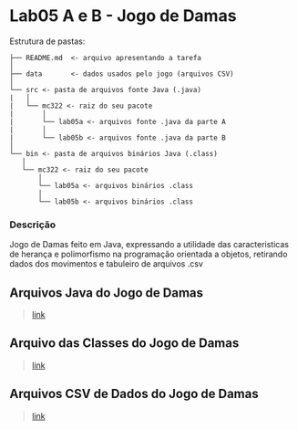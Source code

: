 # Lab05 A e B - Jogo de Damas #

Estrutura de pastas:

```
├── README.md  <- arquivo apresentando a tarefa
│
├── data       <- dados usados pelo jogo (arquivos CSV)
│
└── src <- pasta de arquivos fonte Java (.java)
|   │
|   └── mc322 <- raiz do seu pacote
|       │
|       └── lab05a <- arquivos fonte .java da parte A
|       │
|       └── lab05b <- arquivos fonte .java da parte B
│
└── bin <- pasta de arquivos binários Java (.class)
   │
   └── mc322 <- raiz do seu pacote
       │
       └── lab05a <- arquivos binários .class
       │
       └── lab05b <- arquivos binários .class

```

### Descrição ###
Jogo de Damas feito em Java, expressando a utilidade das caracteristicas de herança 
e polimorfismo na programação orientada a objetos, retirando dados dos movimentos e 
tabuleiro de arquivos .csv

## Arquivos Java do Jogo de Damas ##
> [link](https://github.com/LucasNP/MC322-Grupo/tree/main/lab05/src/mc322)
 
## Arquivo das Classes do Jogo de Damas ##
> [link](https://github.com/LucasNP/MC322-Grupo/tree/main/lab05/bin/mc322)

## Arquivos CSV de Dados do Jogo de Damas ##
> [link](https://github.com/LucasNP/MC322-Grupo/tree/main/lab05/data)
